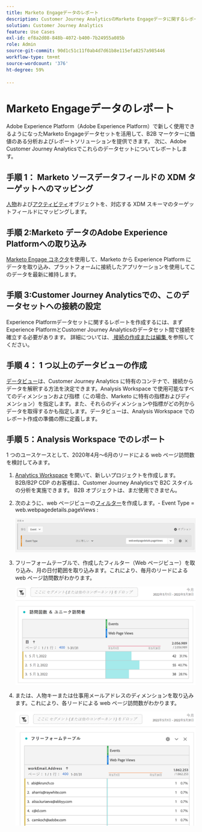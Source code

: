```yaml
---
title: Marketo Engageデータのレポート
description: Customer Journey AnalyticsのMarketo Engageデータに関するレポート方法を学ぶ
solution: Customer Journey Analytics
feature: Use Cases
exl-id: ef8a2d08-848b-4072-b400-7b24955a085b
role: Admin
source-git-commit: 90d1c51c11f0ab4d7d61b8e115efa8257a985446
workflow-type: tm+mt
source-wordcount: '376'
ht-degree: 59%

---
```


# Marketo Engageデータのレポート

Adobe Experience Platform（Adobe Experience Platform）で新しく使用できるようになったMarketo Engageデータセットを活用して、B2B マーケターに価値のある分析およびレポートソリューションを提供できます。 次に、Adobe Customer Journey Analyticsでこれらのデータセットについてレポートします。

## 手順 1： Marketo ソースデータフィールドの XDM ターゲットへのマッピング

[人物](https://experienceleague.adobe.com/docs/experience-platform/sources/connectors/adobe-applications/mapping/marketo.html#persons)および[アクティビティ](https://experienceleague.adobe.com/docs/experience-platform/sources/connectors/adobe-applications/mapping/marketo.html#activities)オブジェクトを、対応する XDM スキーマのターゲットフィールドにマッピングします。

## 手順 2:Marketo データのAdobe Experience Platformへの取り込み

[Marketo Engage コネクタ](https://experienceleague.adobe.com/docs/experience-platform/sources/connectors/adobe-applications/marketo/marketo.html)を使用して、Marketo から Experience Platform にデータを取り込み、プラットフォームに接続したアプリケーションを使用してこのデータを最新に維持します。

## 手順 3:Customer Journey Analyticsでの、このデータセットへの接続の設定

Experience Platformデータセットに関するレポートを作成するには、まずExperience PlatformとCustomer Journey Analyticsのデータセット間で接続を確立する必要があります。 詳細については、[ 接続の作成または編集 ](https://experienceleague.adobe.com/docs/analytics-platform/using/cja-connections/create-connection.html?lang=ja) を参照してください。

## 手順 4： 1 つ以上のデータビューの作成

[データビュー](/help/data-views/data-views.md)は、Customer Journey Analytics に特有のコンテナで、接続からデータを解釈する方法を決定できます。Analysis Workspace で使用可能なすべてのディメンションおよび指標（この場合、Marketo に特有の指標およびディメンション）を指定します。また、それらのディメンションや指標がどの列からデータを取得するかも指定します。データビューは、Analysis Workspace でのレポート作成の準備の際に定義します。

## 手順 5：Analysis Workspace でのレポート

1 つのユースケースとして、2020年4月～6月のリードによる web ページ訪問数を検討してみます。

1. [Analytics Workspace](/help/analysis-workspace/home.md) を開いて、新しいプロジェクトを作成します。B2B/B2P CDP のお客様は、Customer Journey Analyticsで B2C スタイルの分析を実施できます。 B2B オブジェクトは、まだ使用できません。

1. 次のように、web ページビューの[フィルター](/help/components/filters/create-filters.md)を作成します。- Event Type = web.webpagedetails.pageViews :

   ![ イベントとイベントタイプを表示する定義ウィンドウ ](../assets/marketo-filter.png)

1. フリーフォームテーブルで、作成したフィルター（Web ページビュー）を取り込み、月の日付範囲を取り込みます。これにより、毎月のリードによる web ページ訪問数がわかります。

   ![ イベントを月別に表示したフリーフォームテーブル。](../assets/marketo-freeform.png)

1. または、人物キーまたは仕事用メールアドレスのディメンションを取り込みます。これにより、各リードによる web ページ訪問数がわかります。

   ![ イベントおよび workEmail.Address ビューと Web ページビューを表示するフリーフォームテーブル ](../assets/marketo-freeform2.png)
